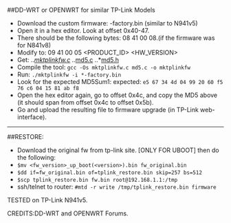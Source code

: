##DD-WRT or OPENWRT for similar TP-Link Models
* Download the custom firmware: <firmware>-factory.bin (similar to N941v5)
* Open it in a hex editor. Look at offset 0x40-47.
* There should be the following bytes: 08 41 00 08.(if the firmware was for N841v8)
* Modify to: 09 41 00 05
		<PRODUCT_ID> <HW_VERSION>
* Get:
..*[mktplinkfw.c](https://raw.githubusercontent.com/revosftw/dd_wrt_scripts/master/tplink/mktplinkfw.c)
..*[md5.c](https://raw.githubusercontent.com/revosftw/dd_wrt_scripts/master/tplink/md5.c)
..*[md5.h](https://raw.githubusercontent.com/revosftw/dd_wrt_scripts/master/tplink/md5.h)
* Compile the tool: `gcc -Os mktplinkfw.c md5.c -o mktplinkfw`
* Run: `./mktplinkfw -i *-factory.bin`
* Look for the expected MD5Sum1: expected: `e5 67 34 4d 04 99 20 60 f5 76 c6 04 15 81 ab f8`
* Open the hex editor again, go to offset 0x4c, and copy the MD5 above (it should span from offset 0x4c to offset 0x5b).
* Go and upload the resulting file to firmware upgrade (in TP-Link web-interface).
---
##RESTORE:
* Download the original fw from tp-link site. [ONLY FOR UBOOT]
then do the following:
* `$mv <fw_version>_up_boot(<version>).bin fw_original.bin`
* `$dd if=fw_original.bin of=tplink_restore.bin skip=257 bs=512`
* `$scp tplink_restore.bin fw.bin root@192.168.1.1:/tmp`
* ssh/telnet to router: `#mtd -r write /tmp/tplink_restore.bin firmware`

TESTED on TP-Link N941v5.

CREDITS:DD-WRT and OPENWRT Forums.